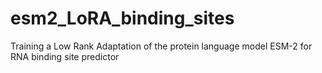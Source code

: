 # esm2_LoRA_binding_sites
Training a Low Rank Adaptation of the protein language model ESM-2 for RNA binding site predictor
